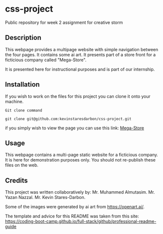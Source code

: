 # css-project

Public repository for week 2 assignment for creative storm

## Description 

This webpage provides a multipage website with simple navigation between the four pages. It contains some ai art. It presents part of a store front for a ficticious company called "Mega-Store".

It is presented here for instructional purposes and is part of our internship.


## Installation 
If you wish to work on the files for this project you can clone it onto your machine.

``` Git clone command ```
```
git clone git@github.com:kevinstaresdarbon/css-project.git
```

if you simply wish to view the page you can use this link: 
[Mega-Store](https://kevinstaresdarbon.github.io/css-project/index.html)

## Usage 
This webpage contains a multi-page static website for a ficticious company. It is here for demonstration purposes only. You should not re-publish these files on the web.

## Credits 
This project was written collaboratively by:
Mr. Muhammed Almutasim.
Mr. Yazan Nazzal.
Mr. Kevin Stares-Darbon.

Some of the images were generated by ai art from https://openart.ai/.

The template and advice for this README was taken from this site: 
https://coding-boot-camp.github.io/full-stack/github/professional-readme-guide
